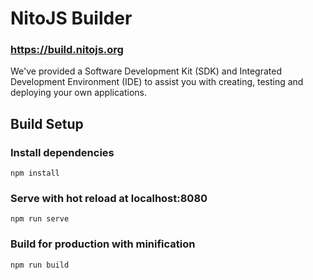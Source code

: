 # NitoJS Builder

### https://build.nitojs.org

We've provided a Software Development Kit (SDK) and Integrated Development Environment (IDE) to assist you with creating, testing and deploying your own applications.

## Build Setup

### Install dependencies
```
npm install
```

### Serve with hot reload at localhost:8080
```
npm run serve
```

### Build for production with minification
```
npm run build
```
